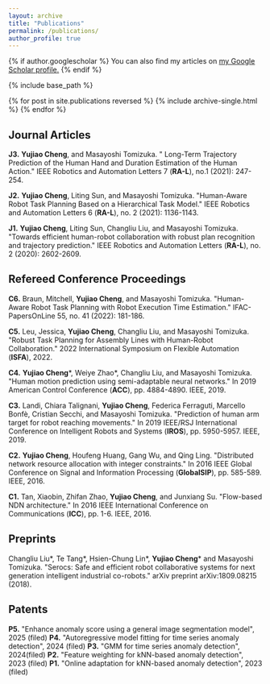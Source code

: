 ```yaml
---
layout: archive
title: "Publications"
permalink: /publications/
author_profile: true
---
```


{% if author.googlescholar %}
  You can also find my articles on <u><a href="{{author.googlescholar}}">my Google Scholar profile</a>.</u>
{% endif %}

{% include base_path %}

{% for post in site.publications reversed %}
  {% include archive-single.html %}
{% endfor %}

## Journal Articles

**J3.** **Yujiao Cheng**, and Masayoshi Tomizuka. " Long-Term Trajectory Prediction of the Human Hand and Duration Estimation of the Human Action." IEEE Robotics and Automation Letters 7 (**RA-L**), no.1 (2021): 247-254.

**J2.** **Yujiao Cheng**, Liting Sun, and Masayoshi Tomizuka. "Human-Aware Robot Task Planning Based on a Hierarchical Task Model." IEEE Robotics and Automation Letters 6 (**RA-L**), no. 2 (2021): 1136-1143.

**J1.** **Yujiao Cheng**, Liting Sun, Changliu Liu, and Masayoshi Tomizuka. "Towards efficient human-robot collaboration with robust plan recognition and trajectory prediction." IEEE Robotics and Automation Letters (**RA-L**), no. 2 (2020): 2602-2609.

## Refereed Conference Proceedings 

**C6.** Braun, Mitchell, **Yujiao Cheng**, and Masayoshi Tomizuka. "Human-Aware Robot Task Planning with Robot Execution Time Estimation." IFAC-PapersOnLine 55, no. 41 (2022): 181-186.

**C5.** Leu, Jessica,  **Yujiao Cheng**, Changliu Liu, and Masayoshi Tomizuka. "Robust Task Planning for Assembly Lines with Human-Robot Collaboration." 2022 International Symposium on Flexible Automation (**ISFA**), 2022.

**C4.** **Yujiao Cheng**\*, Weiye Zhao\*, Changliu Liu, and Masayoshi Tomizuka. "Human motion prediction using semi-adaptable neural networks." In 2019 American Control Conference (**ACC**), pp. 4884-4890. IEEE, 2019.

**C3.** Landi, Chiara Talignani, **Yujiao Cheng**, Federica Ferraguti, Marcello Bonfè, Cristian Secchi, and Masayoshi Tomizuka. "Prediction of human arm target for robot reaching movements." In 2019 IEEE/RSJ International Conference on Intelligent Robots and Systems (**IROS**), pp. 5950-5957. IEEE, 2019.

**C2.** **Yujiao Cheng**, Houfeng Huang, Gang Wu, and Qing Ling. "Distributed network resource allocation with integer constraints." In 2016 IEEE Global Conference on Signal and Information Processing (**GlobalSIP**), pp. 585-589. IEEE, 2016.

**C1.** Tan, Xiaobin, Zhifan Zhao, **Yujiao Cheng**, and Junxiang Su. "Flow-based NDN architecture." In 2016 IEEE International Conference on Communications (**ICC**), pp. 1-6. IEEE, 2016.


## Preprints 

Changliu Liu\*, Te Tang\*, Hsien-Chung Lin\*, **Yujiao Cheng**\* and Masayoshi Tomizuka. "Serocs: Safe and efficient robot collaborative systems for next generation intelligent industrial co-robots." arXiv preprint arXiv:1809.08215 (2018).

## Patents
**P5.** "Enhance anomaly score using a general image segmentation model", 2025 (filed)
**P4.** "Autoregressive model fitting for time series anomaly detection", 2024 (filed)
**P3.** "GMM for time series anomaly detection", 2024(filed)
**P2.** "Feature weighting for kNN-based anomaly detection", 2023 (filed)
**P1.** "Online adaptation for kNN-based anomaly detection", 2023 (filed)


